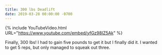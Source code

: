 ```yaml
---
title: 300 lbs Deadlift
date: 2019-03-28 00:00:00 -0700
---
```


{% include YouTubeVideo.html URL="https://www.youtube.com/embed/yfGz98IZ5Ak" %}

Finally, 300 lbs! I had to gain five pounds to get it but I finally did it. I wanted to get 5 reps, but only managed to squeak out three.
